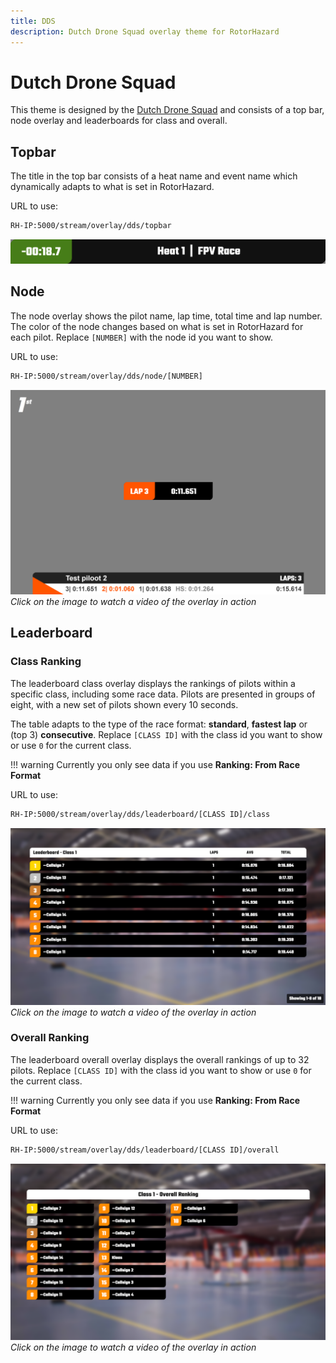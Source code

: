 ```yaml
---
title: DDS
description: Dutch Drone Squad overlay theme for RotorHazard
---
```


# Dutch Drone Squad

This theme is designed by the <a href="https://dutchdronesquad.nl" target="_blank">Dutch Drone Squad</a> and consists of a top bar, node overlay and leaderboards for class and overall.

## Topbar

The title in the top bar consists of a heat name and event name which dynamically adapts to what is set in RotorHazard.

URL to use:

```bash
RH-IP:5000/stream/overlay/dds/topbar
```

![alt Screenshot of topbar](../assets/img/overlays/dds/topbar-dds.png)

## Node

The node overlay shows the pilot name, lap time, total time and lap number. The color of the node changes based on what is set in RotorHazard for each pilot. Replace `[NUMBER]` with the node id you want to show.

URL to use:

```bash
RH-IP:5000/stream/overlay/dds/node/[NUMBER]
```

[![Watch the video](../assets/img/overlays/dds/node-dds.png)](https://www.youtube.com/watch?v=ZpV0veJErvE)
_Click on the image to watch a video of the overlay in action_

## Leaderboard

### Class Ranking

The leaderboard class overlay displays the rankings of pilots within a specific class, including some race data. Pilots are presented in groups of eight, with a new set of pilots shown every 10 seconds.

The table adapts to the type of the race format: **standard**, **fastest lap** or (top 3) **consecutive**. Replace `[CLASS ID]` with the class id you want to show or use `0` for the current class.

!!! warning
    Currently you only see data if you use **Ranking: From Race Format**

URL to use:

```bash
RH-IP:5000/stream/overlay/dds/leaderboard/[CLASS ID]/class
```


[![Watch the video](../assets/img/overlays/dds/ranking_class-dds.png)](https://youtu.be/xqIuBfLjtJE)
_Click on the image to watch a video of the overlay in action_

### Overall Ranking

The leaderboard overall overlay displays the overall rankings of up to 32 pilots. Replace `[CLASS ID]` with the class id you want to show or use `0` for the current class.

!!! warning
    Currently you only see data if you use **Ranking: From Race Format**

URL to use:

```bash
RH-IP:5000/stream/overlay/dds/leaderboard/[CLASS ID]/overall
```

[![Watch the video](../assets/img/overlays/dds/ranking_overall-dds.png)](https://youtu.be/kTtoHACqsg0)
_Click on the image to watch a video of the overlay in action_
